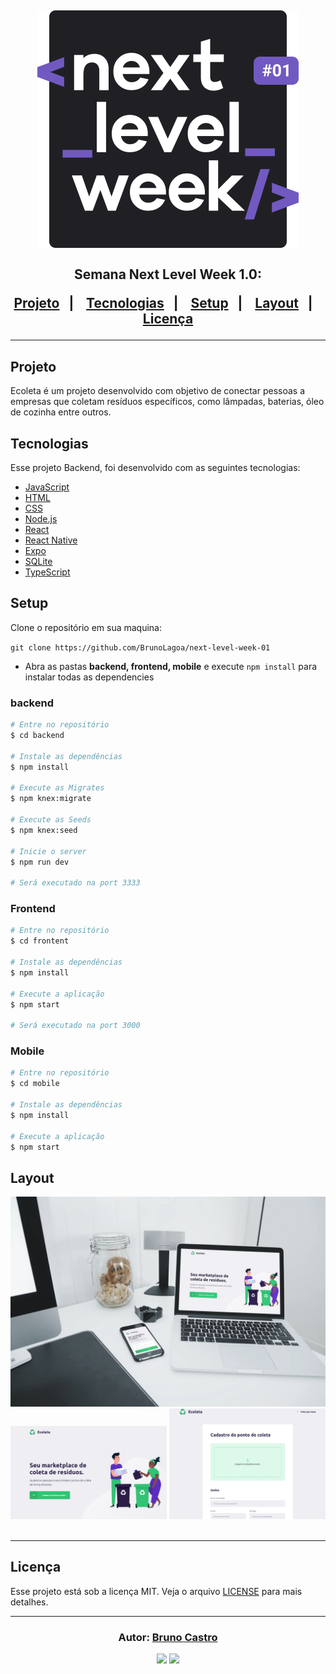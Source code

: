 <h2 align="center">

<img src="assets_readme/logo.svg">
<br/><br/>
Semana Next Level Week 1.0:
<br/>

<p align="center">
  <a href="#sobre">Projeto</a>&nbsp;&nbsp;&nbsp;|&nbsp;&nbsp;&nbsp;
  <a href="#tecnologias">Tecnologias</a>&nbsp;&nbsp;&nbsp;|&nbsp;&nbsp;&nbsp;
  <a href="#setup">Setup</a>&nbsp;&nbsp;&nbsp;|&nbsp;&nbsp;&nbsp;
  <a href="#layout">Layout</a>&nbsp;&nbsp;&nbsp;|&nbsp;&nbsp;&nbsp;
  <a href="#licença">Licença</a>
</p>

<hr/>

## Projeto

Ecoleta é um projeto desenvolvido com objetivo de conectar pessoas a empresas que coletam resíduos específicos, como lâmpadas, baterias, óleo de cozinha entre outros.

## Tecnologias

Esse projeto Backend, foi desenvolvido com as seguintes tecnologias:

- [JavaScript](https://developer.mozilla.org/pt-BR/docs/Web/JavaScript)
- [HTML](https://developer.mozilla.org/pt-BR/docs/Web/HTML)
- [CSS](https://developer.mozilla.org/pt-BR/docs/Web/CSS)
- [Node.js](https://nodejs.org/en/)
- [React](https://reactjs.org)
- [React Native](https://facebook.github.io/react-native/)
- [Expo](https://expo.io/)
- [SQLite](https://www.sqlite.org/index.html)
- [TypeScript](https://www.typescriptlang.org)
  

## Setup

Clone o repositório em sua maquina:

`git clone https://github.com/BrunoLagoa/next-level-week-01`

- Abra as pastas **backend, frontend, mobile** e execute `npm install` para instalar todas as dependencies

### backend

```bash
# Entre no repositório
$ cd backend

# Instale as dependências
$ npm install

# Execute as Migrates
$ npm knex:migrate

# Execute as Seeds
$ npm knex:seed

# Inicie o server
$ npm run dev

# Será executado na port 3333
```

### Frontend

```bash
# Entre no repositório
$ cd frontent

# Instale as dependências
$ npm install

# Execute a aplicação
$ npm start

# Será executado na port 3000
```

### Mobile

```bash
# Entre no repositório
$ cd mobile

# Instale as dependências
$ npm install

# Execute a aplicação
$ npm start

```

## Layout

<div align="center">
    <img alt="Desktop" title="#Desktop" src="assets_readme/mockup.jpg" width="680px" />
</div>

<div align="center">
    <img alt="Desktop" title="#Desktop" src="assets_readme/frontend.png" width="250px" />
		<img alt="Desktop" title="#Desktop" src="assets_readme/front-end-2.png" width="250px" />
</div>

<br/>

---


## Licença

Esse projeto está sob a licença MIT. Veja o arquivo [LICENSE](LICENSE.md) para mais detalhes.

---

<h3 align="center">
Autor: <a alt="Bruno Castro" href="https://brunocastro.dev">Bruno Castro</a>
</h3>

<p align="center">

  <a alt="Bruno Castro Linkedin" href="https://www.linkedin.com/in/brunovcastro">
    <img src="https://img.shields.io/badge/LinkedIn-Bruno%20Castro-blue?logo=linkedin"/></a>
  <a alt="Bruno Castro GitHub" href="https://github.com/brunolagoa">
  <img src="https://img.shields.io/badge/GitHub-Bruno%20Castro-lightgrey?logo=github"/></a>

</p>
